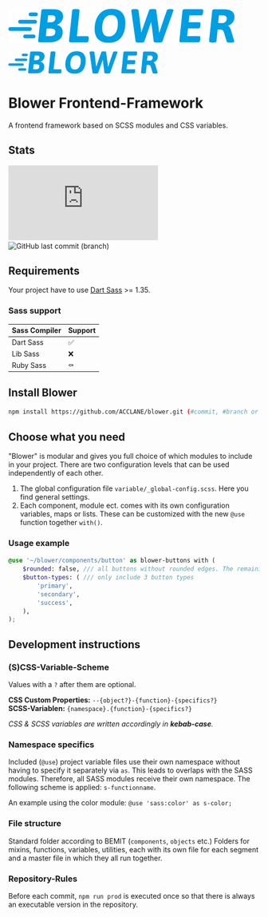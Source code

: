 ![](./blower-logo.svg "Blower Logo")

<img height="auto" src="./blower-logo.svg" width="300" alt="Blower Logo"/>

# Blower Frontend-Framework

A frontend framework based on SCSS modules and CSS variables.

## Stats

![GitHub file size in bytes](https://img.shields.io/github/size/ACCLANE/blower/dist/css/blower.min.css?label=.min.css%20size&style=flat-square) ![GitHub last commit (branch)](https://img.shields.io/github/last-commit/ACCLANE/blower/develop?label=last%20dev%20commit&style=flat-square)

## Requirements

Your project have to use [Dart Sass](https://sass-lang.com/dart-sass) >= 1.35.

### Sass support

| Sass Compiler | Support |
| ------------- | ------- |
| Dart Sass     | ✅      |
| Lib Sass      | ❌      |
| Ruby Sass     | ⚰️      |

## Install Blower

```bash
npm install https://github.com/ACCLANE/blower.git (#commit, #branch or #(release)tag)
```

## Choose what you need

"Blower" is modular and gives you full choice of which modules to include in your project.
There are two configuration levels that can be used independently of each other.

1. The global configuration file `variable/_global-config.scss`. Here you find general settings.
2. Each component, module ect. comes with its own configuration variables, maps or lists. These can be customized with the new `@use` function together `with()`.

### Usage example

```scss
@use '~/blower/components/button' as blower-buttons with (
	$rounded: false, /// all buttons without rounded edges. The remaining components depend on the global configuration.
	$button-types: ( /// only include 3 button types
		'primary',
		'secondary',
		'success',
	),
);
```

## Development instructions

### (S)CSS-Variable-Scheme
Values with a `?` after them are optional.

**CSS Custom Properties:** `--{object?}-{function}-{specifics?}`  
**SCSS-Variablen:** `{namespace}.{function}-{specifics?}`

_CSS & SCSS variables are written accordingly in **kebab-case**._

### Namespace specifics
Included (`@use`) project variable files use their own namespace without having to specify it separately via `as`. This leads to overlaps with the SASS modules. Therefore, all SASS modules receive their own namespace. The following scheme is applied: `s-functionname`.

An example using the color module:
`@use 'sass:color' as s-color;`

### File structure
Standard folder according to BEMIT (`components`, `objects` etc.)
Folders for mixins, functions, variables, utilities, each with its own file for each segment and a master file in which they all run together.

### Repository-Rules
Before each commit, `npm run prod` is executed once so that there is always an executable version in the repository.
